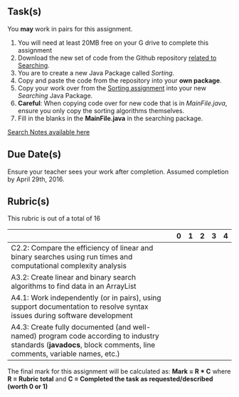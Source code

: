 Task(s)
-------
You **may** work in pairs for this assignment.

1. You will need at least 20MB free on your G drive to complete this assignment
2. Download the new set of code from the Github repository [related to Searching](https://github.com/mrseidel-classes/ICS4U-Code/tree/master/Searching/src/searchingpkg).
3. You are to create a new Java Package called _Sorting_.
4. Copy and paste the code from the repository into your **own package**.
5. Copy your work over from the [Sorting assignment](https://github.com/mrseidel-classes/ICS4U/tree/master/Assignments/10%20-%20Sorting) into your new _Searching_ Java Package.
6. **Careful**: When copying code over for new code that is in _MainFile.java_, ensure you only copy the sorting algorithms themselves.
7. Fill in the blanks in the **MainFile.java** in the searching package.

[Search Notes available here](http://prezi.com/kpgyneipmt8d/?utm_campaign=share&utm_medium=copy)


Due Date(s)
-----------
Ensure your teacher sees your work after completion.  Assumed completion by April 29th, 2016.

Rubric(s)
---------
This rubric is out of a total of 16

| | 0 | 1 | 2 | 3 | 4 |
|---| --- | --- | --- | --- | --- |
|C2.2: Compare the efficiency of linear and binary searches using run times and computational complexity analysis  | | | | | |
|A3.2: Create linear and binary search algorithms to find data in an ArrayList | | | | | |
|A4.1: Work independently (or in pairs), using support documentation to resolve syntax issues during software development  | | | | | |
|A4.3: Create fully documented (and well-named) program code according to industry standards (**javadocs**, block comments, line comments, variable names, etc.)  | | | | | |

The final mark for this assignment will be calculated as: __Mark = R * C__ where **R = Rubric total** and **C = Completed the task as requested/described (worth 0 or 1)**
